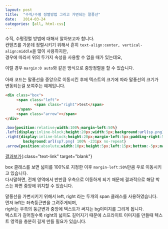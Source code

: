 ```yaml
---
layout: post
title:  "수직/수평 정렬방법 그리고 가변되는 말풍선"
date:   2014-03-24
categories: [all, html-css]
---
```


수직, 수평정렬 방법에 대해서 알아보고자 합니다.<br>
컨텐츠를 가운데 정렬시키기 위해서 흔히 ```text-align:center, vertical-align:middle```을 많이 사용하지만,<br>
경우에 따라서 위의 두가지 속성을 사용할 수 없을 때가 있는데요,<br>

이럴 경우 ```margin:0 auto```와 같은 방식으로 중앙정렬을 할 수 있습니다.<br><br>
아래 코드는 말풍선을 중앙으로 이동시킨 후에 텍스트의 크기에 따라 말풍선의 크기가 변동되는걸 보여주는 예제입니다.<br>

```html
<div class="box">
     <span class="left">
             <span class="right">test</span>
     </span>
     <span class="arrow"></span>
</div>
```

```css
.box{position:relative;width:100%;margin-left:50%}
.left{display:inline-block;height:20px;width:5px;background:url(sp.png) -892px -231px no-repeat}
.right{display:inline-block;height:20px;margin-left:5px;padding-right:5px;
        background:url(sp7.png) 100% -231px no-repeat}
.arrow{position:absolute;width:10px;height:5px;left:15px;bottom:-5px;margin-right:-5px;background:blue}
```

[결과보기](http://codepen.io/anon/pen/PwqGBv){:class="text-link" target="blank"}
<br>

box 클래스를 보면 넓이를 100%로 지정한 이후 ```margin-left:50%```만큼 우로 이동시키고 있습니다.<br>
다시말하면, 전체 영역에서 반만큼 우측으로 이동하게 되기 때문에 결과적으로 해당 박스는 화면 중앙에 위치할 수 있습니다.<br>

말풍선을 가변시키기 위해서 left, right 라는 두개의 span 클래스를 사용하였습니다.<br>
먼저 left는 좌측둥근변을 그려주게되며,<br>
right는 우측의 둥근변과 중앙에 텍스트가 써지는 bg이미지를 그리게 됩니다.<br>
텍스트가 길어질수록 right의 넓이도 길어지기 때문에 스프라이트 이미지를 만들때 텍스트 영역을 충분히 길게 만들 필요가 있습니다.<br>
